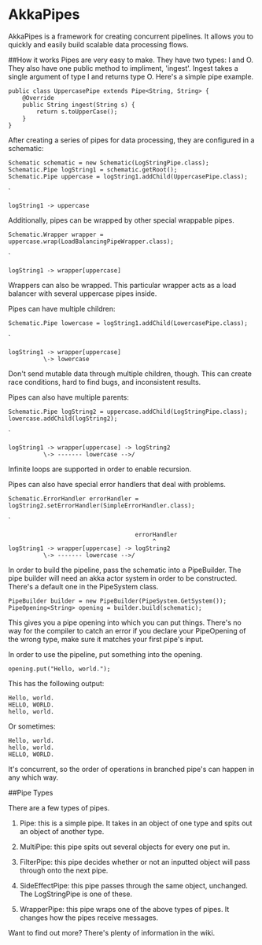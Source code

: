 # AkkaPipes
AkkaPipes is a framework for creating concurrent pipelines. It allows you to quickly and easily build scalable data processing flows.


##How it works
Pipes are very easy to make. They have two types: I and O. They also have one public method to impliment, 'ingest'. Ingest takes a single argument of type I and returns type O. Here's a simple pipe example.

    public class UppercasePipe extends Pipe<String, String> {
        @Override
        public String ingest(String s) {
            return s.toUpperCase();
        }
    }
    
After creating a series of pipes for data processing, they are configured in a schematic:

    Schematic schematic = new Schematic(LogStringPipe.class);
    Schematic.Pipe logString1 = schematic.getRoot();
    Schematic.Pipe uppercase = logString1.addChild(UppercasePipe.class);

`

    logString1 -> uppercase

Additionally, pipes can be wrapped by other special wrappable pipes.

    Schematic.Wrapper wrapper = uppercase.wrap(LoadBalancingPipeWrapper.class);

`

    logString1 -> wrapper[uppercase]
        
Wrappers can also be wrapped. This particular wrapper acts as a load balancer with several uppercase pipes inside.

Pipes can have multiple children:

    Schematic.Pipe lowercase = logString1.addChild(LowercasePipe.class);

`

    logString1 -> wrapper[uppercase]
              \-> lowercase 

Don't send mutable data through multiple children, though. This can create race conditions, hard to find bugs, and inconsistent results.

Pipes can also have multiple parents:

    Schematic.Pipe logString2 = uppercase.addChild(LogStringPipe.class);
    lowercase.addChild(logString2);
    
`

    logString1 -> wrapper[uppercase] -> logString2
              \-> ------- lowercase -->/

Infinite loops are supported in order to enable recursion.

Pipes can also have special error handlers that deal with problems.

    Schematic.ErrorHandler errorHandler = logString2.setErrorHandler(SimpleErrorHandler.class);
    
`

                                        errorHandler
                                             ^            
    logString1 -> wrapper[uppercase] -> logString2
              \-> ------- lowercase -->/

In order to build the pipeline, pass the schematic into a PipeBuilder.
The pipe builder will need an akka actor system in order to be constructed. There's a default one in the PipeSystem class.

    PipeBuilder builder = new PipeBuilder(PipeSystem.GetSystem());
    PipeOpening<String> opening = builder.build(schematic);
        
This gives you a pipe opening into which you can put things. There's no way for the compiler to catch an error if you declare your PipeOpening of the wrong type, make sure it matches your first pipe's input.

In order to use the pipeline, put something into the opening.

    opening.put("Hello, world.");
        
This has the following output:

    Hello, world.
    HELLO, WORLD.
    hello, world.
    
Or sometimes:

    Hello, world.
    hello, world.
    HELLO, WORLD.
    
It's concurrent, so the order of operations in branched pipe's can happen in any which way.

##Pipe Types

There are a few types of pipes.

1. Pipe: this is a simple pipe. It takes in an object of one type and spits out an object of another type.

2. MultiPipe: this pipe spits out several objects for every one put in. 

3. FilterPipe: this pipe decides whether or not an inputted object will pass through onto the next pipe.

4. SideEffectPipe: this pipe passes through the same object, unchanged. The LogStringPipe is one of these.

5. WrapperPipe: this pipe wraps one of the above types of pipes. It changes how the pipes receive messages. 

Want to find out more? There's plenty of information in the wiki.

